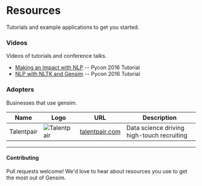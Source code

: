 # Resources

Tutorials and example applications to get you started.  

### Videos

Videos of tutorials and conference talks.

* [Making an Impact with NLP](https://www.youtube.com/watch?v=oSSnDeOXTZQ) -- Pycon 2016 Tutorial
* [NLP with NLTK and Gensim](https://www.youtube.com/watch?v=itKNpCPHq3I) -- Pycon 2016 Tutorial

### Adopters

Businesses that use gensim.

| Name                                   | Logo                                                                                                                           | URL                                                                                              | Description                                                                                                                                                                                                           |
|----------------------------------------|--------------------------------------------------------------------------------------------------------------------------------|--------------------------------------------------------------------------------------------------|-----------------------------------------------------------------------------------------------------------------------------------------------------------------------------------------------------------------------|
| Talentpair                            | ![Talentpair](https://avatars3.githubusercontent.com/u/8418395?v=3&s=100)                                                 | [talentpair.com](//talentpair.com)                                                           | Data science driving high-touch recruiting                                                                                                                                                                                 |


-------

#### Contributing

Pull requests welcome! We'd love to hear about resources you use to get the most out of Gensim.